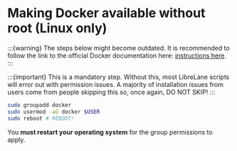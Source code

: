 # Making Docker available without root (Linux only)

:::{warning}
The steps below might become outdated. It is recommended to follow the link to the official Docker documentation here: [instructions here](https://docs.docker.com/engine/install/linux-postinstall/).
:::

:::{important}
This is a mandatory step. Without this, most LibreLane scripts will error out with permission issues. A majority of installation issues from users come from people skipping this so, once again, DO NOT SKIP!
:::

```sh
sudo groupadd docker
sudo usermod -aG docker $USER
sudo reboot # REBOOT!
```

You **must restart your operating system** for the group permissions to apply.
